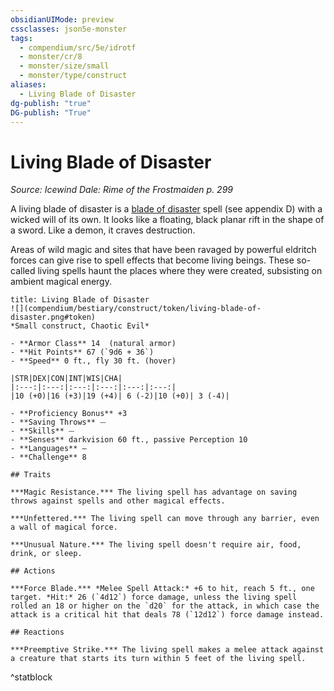 ```yaml
---
obsidianUIMode: preview
cssclasses: json5e-monster
tags:
  - compendium/src/5e/idrotf
  - monster/cr/8
  - monster/size/small
  - monster/type/construct
aliases:
  - Living Blade of Disaster
dg-publish: "true"
DG-publish: "True"
---
```

# Living Blade of Disaster
*Source: Icewind Dale: Rime of the Frostmaiden p. 299*  

A living blade of disaster is a [blade of disaster](compendium/spells/blade-of-disaster-tce.md) spell (see appendix D) with a wicked will of its own. It looks like a floating, black planar rift in the shape of a sword. Like a demon, it craves destruction.

Areas of wild magic and sites that have been ravaged by powerful eldritch forces can give rise to spell effects that become living beings. These so-called living spells haunt the places where they were created, subsisting on ambient magical energy.

```ad-statblock
title: Living Blade of Disaster
![](compendium/bestiary/construct/token/living-blade-of-disaster.png#token)
*Small construct, Chaotic Evil*

- **Armor Class** 14  (natural armor)
- **Hit Points** 67 (`9d6 + 36`)
- **Speed** 0 ft., fly 30 ft. (hover)

|STR|DEX|CON|INT|WIS|CHA|
|:---:|:---:|:---:|:---:|:---:|:---:|
|10 (+0)|16 (+3)|19 (+4)| 6 (-2)|10 (+0)| 3 (-4)|

- **Proficiency Bonus** +3
- **Saving Throws** ⏤
- **Skills** ⏤
- **Senses** darkvision 60 ft., passive Perception 10
- **Languages** —
- **Challenge** 8

## Traits

***Magic Resistance.*** The living spell has advantage on saving throws against spells and other magical effects.

***Unfettered.*** The living spell can move through any barrier, even a wall of magical force.

***Unusual Nature.*** The living spell doesn't require air, food, drink, or sleep.

## Actions

***Force Blade.*** *Melee Spell Attack:* +6 to hit, reach 5 ft., one target. *Hit:* 26 (`4d12`) force damage, unless the living spell rolled an 18 or higher on the `d20` for the attack, in which case the attack is a critical hit that deals 78 (`12d12`) force damage instead.

## Reactions

***Preemptive Strike.*** The living spell makes a melee attack against a creature that starts its turn within 5 feet of the living spell.
```
^statblock